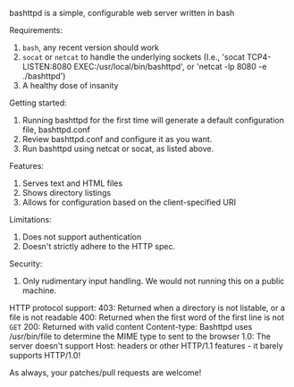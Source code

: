 bashttpd is a simple, configurable web server written in bash

Requirements:
  1. `bash`, any recent version should work
  2. `socat` or `netcat` to handle the underlying sockets (I.e., 'socat TCP4-LISTEN:8080 EXEC:/usr/local/bin/bashttpd', or 'netcat -lp 8080 -e ./bashttpd')
  3. A healthy dose of insanity

Getting started:
  1. Running bashttpd for the first time will generate a default configuration file, bashttpd.conf
  2. Review bashttpd.conf and configure it as you want.
  3. Run bashttpd using netcat or socat, as listed above.

Features:
  1. Serves text and HTML files
  2. Shows directory listings
  3. Allows for configuration based on the client-specified URI

Limitations:
  1. Does not support authentication
  2. Doesn't strictly adhere to the HTTP spec.

Security:
  1. Only rudimentary input handling.  We would not running this on a public machine.

HTTP protocol support:
  403: Returned when a directory is not listable, or a file is not readable
  400: Returned when the first word of the first line is not `GET`
  200: Returned with valid content
  Content-type: Bashttpd uses /usr/bin/file to determine the MIME type to sent to the browser
  1.0: The server doesn't support Host: headers or other HTTP/1.1 features - it barely supports HTTP/1.0!

As always, your patches/pull requests are welcome!
